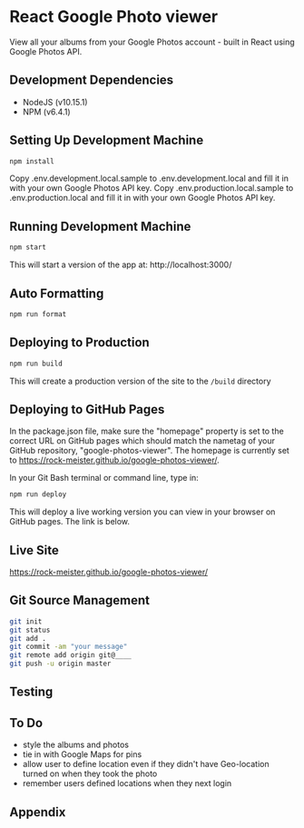 # React Google Photo viewer

View all your albums from your Google Photos account - built in React using Google Photos API.

## Development Dependencies

- NodeJS (v10.15.1)
- NPM (v6.4.1)

## Setting Up Development Machine

```bash
npm install
```
Copy .env.development.local.sample to .env.development.local and fill it in with your own Google Photos API key.
Copy .env.production.local.sample to .env.production.local and fill it in with your own Google Photos API key.

## Running Development Machine

```bash
npm start
```

This will start a version of the app at:
http://localhost:3000/

## Auto Formatting

```bash
npm run format
```

## Deploying to Production

```bash
npm run build
```

This will create a production version of the site to the `/build` directory

## Deploying to GitHub Pages

In the package.json file, make sure the "homepage" property is set to the correct URL on GitHub pages which should match the nametag of your GitHub repository, "google-photos-viewer".  The homepage is currently set to https://rock-meister.github.io/google-photos-viewer/.

In your Git Bash terminal or command line, type in:

```bash
npm run deploy
```

This will deploy a live working version you can view in your browser on GitHub pages.  The link is below.

## Live Site
https://rock-meister.github.io/google-photos-viewer/


## Git Source Management

```bash
git init
git status
git add .
git commit -am "your message"
git remote add origin git@____
git push -u origin master
```

## Testing


## To Do
- style the albums and photos
- tie in with Google Maps for pins
- allow user to define location even if they didn't have Geo-location turned on when they took the photo
- remember users defined locations when they next login


## Appendix
